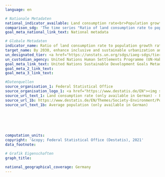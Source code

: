 ```yaml
---
language: en    

# Nationale Metadaten    
national_indicator_available: Land consumption rate<br>Population growth rate<br>Proportion of settlement and transport areas to population<br>Ratio of land consumption rate to population growth rate (year-to-year)    
comparison_sdg: 'The time series "Ratio of land consumption rate to population growth rate (year-to-year)" is compliant with the global metadata. The further three time series provide additional information.'    
goal_meta_national_link_text: National metadata    

# Globale Metadaten    
indicator_name: Ratio of land consumption rate to population growth rate    
target_name: By 2030, enhance inclusive and sustainable urbanization and capacity for participatory, integrated and sustainable human settlement planning and management in all countries    
un_designated_tier: <a href="https://unstats.un.org/sdgs/iaeg-sdgs/tier-classification/" title="Click here for more information on the UN tier classification."  target="_blank">Tier II</a>    
un_custodian_agency: United Nations Human Settlements Programme (UN-Habitat)    
goal_meta_link_text: United Nations Sustainable Development Goals Metadata    
goal_meta_2_link_text:     
goal_meta_3_link_text:     

#Datenquellen
source_organisation_1: Federal Statistical Office
source_organisation_logo_1: <a href="https://www.destatis.de/EN"><img src="https://g205sdgs.github.io/sdg-indicators/public/OrgImgEn/destatis.png" alt="Logo destatis" style="height:60px; width:148px" /></a>
source_url_text_1: Land consumption rate (only available in German) - Fachserie 3, Reihe 5.1
source_url_1b: https://www.destatis.de/EN/Themes/Society-Environment/Population/Current-Population/_node.html
source_url_text_1b: Average population (only available in German)





    
computation_units:     
copyright: '&copy; Federal Statistical Office (Destatis), 2021'    
data_footnote:     

# Grafik Eigenschaften    
graph_title:     

national_geographical_coverage: Germany    
---
```


<span></span>